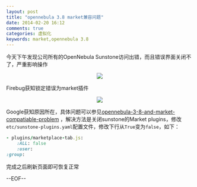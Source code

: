 ```yaml
---
layout: post
title: "opennebula 3.8 market兼容问题"
date: 2014-02-20 16:12
comments: true
categories: 虚拟化
keywords: market,opennebula 3.8
---
```


今天下午发现公司所有的OpenNebula Sunstone访问出错，而且错误界面关闭不了，严重影响操作

<center><img src="/images/OpenNebula/OpenNebula_market_err.png" /></center>

Firebug获知锁定错误为market插件

<center><img src="/images/OpenNebula/OpenNebula_market_err2.png" /></center>

Google获知原因所在，具体问题可以参见[opennebula-3-8-and-market-compatiable-problem](http://www.marshut.com/iqmmzn/opennebula-3-8-and-market-compatiable-problem.html) ，解决方法是关闭sunstone的Market plugins，修改`etc/sunstone-plugins.yaml`配置文件，修改下行从`True`变为`false`，如下：
``` ruby
- plugins/marketplace-tab.js:
    :ALL: false
    :user:
:group:
```

完成之后刷新页面即可恢复正常

--EOF--
